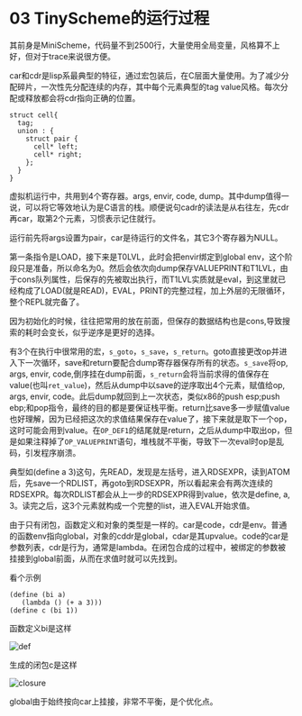 # 03 TinyScheme的运行过程

其前身是MiniScheme，代码量不到2500行，大量使用全局变量，风格算不上好，但对于trace来说很方便。

car和cdr是lisp系最典型的特征，通过宏包装后，在C层面大量使用。为了减少分配碎片，一次性先分配连续的内存，其中每个元素典型的tag value风格。每次分配或释放都会将cdr指向正确的位置。

```
struct cell{
  tag;
  union : {
    struct pair {
      cell* left;
      cell* right;
    };
  }
}
```

虚拟机运行中，共用到4个寄存器。args, envir, code, dump。其中dump值得一说，可以将它等效地认为是C语言的栈。顺便说句cadr的读法是从右往左，先cdr再car，取第2个元素，习惯表示记住就行。

运行前先将args设置为pair，car是待运行的文件名，其它3个寄存器为NULL。

第一条指令是LOAD，接下来是T0LVL，此时会把envir绑定到global env，这个阶段只是准备，所以命名为0。然后会依次向dump保存VALUEPRINT和T1LVL，由于cons队列属性，后保存的先被取出执行，而T1LVL实质就是eval，到这里就已经构成了LOAD(就是READ)，EVAL，PRINT的完整过程，加上外层的无限循环，整个REPL就完备了。

因为初始化的时候，往往把常用的放在前面，但保存的数据结构也是cons,导致搜索的耗时会变长，似乎逆序是更好的选择。

有3个在执行中很常用的宏，`s_goto`，`s_save`，`s_return`。goto直接更改op并进入下一次循环，save和return要配合dump寄存器保存所有的状态。`s_save`将op, args, envir, code,倒序挂在dump前面，`s_return`会将当前求得的值保存在value(也叫`ret_value`)，然后从dump中以save的逆序取出4个元素，赋值给op, args, envir, code。此后dump就回到上一次状态，类似x86的push esp;push ebp;和pop指令，最终的目的都是要保证栈平衡。return比save多一步赋值value也好理解，因为已经把这次的求值结果保存在value了，接下来就是取下一个op，这时可能会用到value。在`OP_DEF1`的结尾就是return，之后从dump中取出op，但是如果注释掉了`OP_VALUEPRINT`语句，堆栈就不平衡，导致下一次eval时op是乱码，引发程序崩溃。

典型如(define a 3)这句，先READ，发现是左括号，进入RDSEXPR，读到ATOM后，先save一个RDLIST，再goto到RDSEXPR，所以看起来会有两次连续的RDSEXPR。每次RDLIST都会从上一步的RDSEXPR得到value，依次是define, a, 3。读完之后，这3个元素就构成一个完整的list，进入EVAL开始求值。

由于只有闭包，函数定义和对象的类型是一样的。car是code，cdr是env。普通的函数env指向global，对象的cddr是global，cdar是其upvalue。code的car是参数列表，cdr是行为，通常是lambda。在闭包合成的过程中，被绑定的参数被挂接到global前面，从而在求值时就可以先找到。

看个示例
```
(define (bi a)
   (lambda () (+ a 3)))
(define c (bi 1))
```

函数定义bi是这样

![def](/img/scm-def.png)

生成的闭包c是这样

![closure](/img/scm-clo.png)

global由于始终按向car上挂接，非常不平衡，是个优化点。
